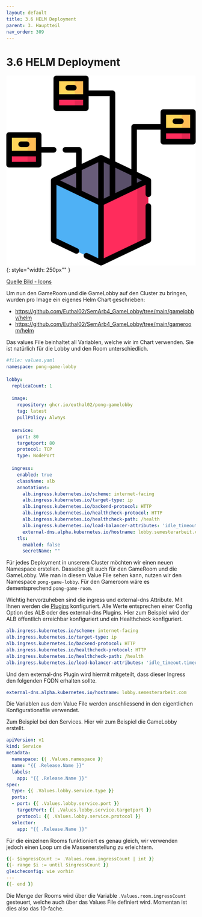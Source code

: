 ```yaml
---
layout: default
title: 3.6 HELM Deployment
parent: 3. Hauptteil
nav_order: 309
---
```


# 3.6 HELM Deployment

![Deployment](../ressources/icons/deploy.png){: style="width: 250px"" }

[Quelle Bild - Icons](../anhang/600-quellen.html#64-icons)

Um nun den GameRoom und die GameLobby auf den Cluster zu bringen, wurden pro Image ein eigenes Helm Chart geschrieben:

* <https://github.com/Euthal02/SemArb4_GameLobby/tree/main/gamelobby/helm>
* <https://github.com/Euthal02/SemArb4_GameLobby/tree/main/gameroom/helm>

Das values File beinhaltet all Variablen, welche wir im Chart verwenden. Sie ist natürlich für die Lobby und den Room unterschiedlich.

```yaml
#file: values.yaml
namespace: pong-game-lobby

lobby:
  replicaCount: 1

  image:
    repository: ghcr.io/euthal02/pong-gamelobby
    tag: latest
    pullPolicy: Always

  service:
    port: 80
    targetport: 80
    protocol: TCP
    type: NodePort

  ingress:
    enabled: true
    className: alb
    annotations:
      alb.ingress.kubernetes.io/scheme: internet-facing
      alb.ingress.kubernetes.io/target-type: ip
      alb.ingress.kubernetes.io/backend-protocol: HTTP
      alb.ingress.kubernetes.io/healthcheck-protocol: HTTP
      alb.ingress.kubernetes.io/healthcheck-path: /health
      alb.ingress.kubernetes.io/load-balancer-attributes: 'idle_timeout.timeout_seconds=3600'
      external-dns.alpha.kubernetes.io/hostname: lobby.semesterarbeit.com
    tls: 
      enabled: false
      secretName: ""
```

Für jedes Deployment in unserem Cluster möchten wir einen neuen Namespace erstellen. Dasselbe gilt auch für den GameRoom und die GameLobby. Wie man in diesem Value File sehen kann, nutzen wir den Namespace ``pong-game-lobby``. Für den Gameroom wäre es dementsprechend ``pong-game-room``.

Wichtig hervorzuheben sind die ingress und external-dns Attribute. Mit Ihnen werden die [Plugins](./305-k8s-plugins.html) konfiguriert. Alle Werte entsprechen einer Config Option des ALB oder des external-dns Plugins. Hier zum Beispiel wird der ALB öffentlich erreichbar konfiguriert und ein Healthcheck konfiguriert.

```yaml
alb.ingress.kubernetes.io/scheme: internet-facing
alb.ingress.kubernetes.io/target-type: ip
alb.ingress.kubernetes.io/backend-protocol: HTTP
alb.ingress.kubernetes.io/healthcheck-protocol: HTTP
alb.ingress.kubernetes.io/healthcheck-path: /health
alb.ingress.kubernetes.io/load-balancer-attributes: 'idle_timeout.timeout_seconds=3600'
```

Und dem external-dns Plugin wird hiermit mitgeteilt, dass dieser Ingress den folgenden FQDN erhalten sollte.

```yaml
external-dns.alpha.kubernetes.io/hostname: lobby.semesterarbeit.com
```

Die Variablen aus dem Value File werden anschliessend in den eigentlichen Konfigurationsfile verwendet.

Zum Beispiel bei den Services. Hier wir zum Beispiel die GameLobby erstellt.

```yaml
apiVersion: v1
kind: Service
metadata:
  namespace: {{ .Values.namespace }}
  name: "{{ .Release.Name }}"
  labels:
    app: "{{ .Release.Name }}"
spec:
  type: {{ .Values.lobby.service.type }}
  ports:
  - port: {{ .Values.lobby.service.port }}
    targetPort: {{ .Values.lobby.service.targetport }}
    protocol: {{ .Values.lobby.service.protocol }}
  selector:
    app: "{{ .Release.Name }}"
```

Für die einzelnen Rooms funktioniert es genau gleich, wir verwenden jedoch einen Loop um die Massenerstellung zu erleichtern.

```yaml
{{- $ingressCount := .Values.room.ingressCount | int }}
{{- range $i := until $ingressCount }}
gleicheconfig: wie vorhin
---
{{- end }}
```

Die Menge der Rooms wird über die Variable ``.Values.room.ingressCount`` gesteuert, welche auch über das Values File definiert wird. Momentan ist dies also das 10-fache.
